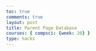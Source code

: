 ```yaml
---
toc: true
comments: true
layout: post
title: Parent Page Database
courses: { compsci: {week: 20} }
type: hacks
---
```

<html lang="en">
<head>
    <meta charset="UTF-8">
    <meta http-equiv="X-UA-Compatible" content="IE=edge">
    <meta name="viewport" content="width=device-width, initial-scale=1.0">
    <title>Cookie Check and Webpage Loader</title>
    <script>
        function checkCookiesEnabled() {
    
            return navigator.cookieEnabled;
        }

        function loadContent() {
            if (checkCookiesEnabled()) {
                // Cookies are enabled, load the iframe
                document.getElementById("main-content").innerHTML = '<iframe src="http://127.0.0.1:4200/student//2024/02/06/sqldatabase.html" width="100%" height="600px" style="border:none;"></iframe>';
            } else {
                // Cookies are not enabled, display error message
                document.getElementById("main-content").textContent = "403 Forbidden: Cookies are not enabled in your browser.";
            }
        }
    </script>
</head>
<body onload="loadContent()">
    <div id="main-content">
        <!-- Content will be loaded here based on cookie check -->
    </div>
</body>
</html>